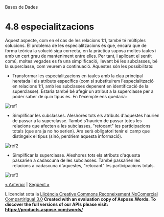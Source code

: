 Bases de Dades

# <a name="main"></a>**4.8 especialitzacions**

Aquest aspecte, com en el cas de les relacions 1:1, també té múltiples solucions. El problema de les especialitzacions és que, encara que de forma teòrica la solució siga correcta, en la pràctica suposa moltes taules i amb un cert grau de manteniment entre elles. Per tant, i aplicant el sentit comú, moltes vegades es fa una simplificació, llevant bé les subclasses, bé la superclasse, com veurem a continuació. Aquestes són les possibilitats: 

- Transformar les especialitzacions en taules amb la clau principal heretada i els atributs específics (com si substituírem l'especialització en relacions 1:1, amb les subclasses depenent en identificació de la superclasse). Estaria també bé afegir un atribut a la superclasse per a poder saber de quin tipus és. En l'exemple ens quedaria:

![ref1]

- Simplificar les subclasses. Aleshores tots els atributs d'aquestes haurien de passar a la superclasse. També s'haurien de passar totes les relacions que afecten a les subclasses, "retocant" les participacions totals (que ara ja no ho serien). Ara serà obligatori tenir el camp que distingeix el tipus (sinó, perdríem aquesta informació).

![ref2]



- Simplificar la superclasse. Aleshores tots els atributs d'aquesta passarien a cadascuna de les subclasses. També passarien les relacions a cadascuna d'aquestes, "retocant" les participacions totals.

![ref3]

[« Anterior](47_relacions_ternries.md) | [Següent »](49_restriccions_externes.md)

Llicenciat sota la [Llicència Creative Commons Reconeixement NoComercial CompartirIgual 3.0](http://creativecommons.org/licenses/by-nc-sa/3.0/)
**Created with an evaluation copy of Aspose.Words. To discover the full versions of our APIs please visit: https://products.aspose.com/words/**

[ref1]: 48_especialitzacions.002.png
[ref2]: 48_especialitzacions.003.png
[ref3]: 48_especialitzacions.004.png
